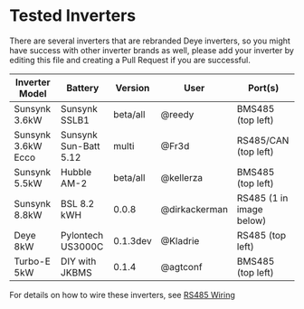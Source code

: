 # Tested Inverters

There are several inverters that are rebranded Deye inverters, so you might have success with other inverter brands as well, please add your inverter by editing this file and creating a Pull Request if you are successful.

| Inverter Model | Battery           | Version  | User          | Port(s)                  |
| -------------- | ----------------- | -------- | ------------- | ------------------------ |
| Sunsynk 3.6kW  | Sunsynk SSLB1     | beta/all | @reedy        | BMS485 (top left)        |
| Sunsynk 3.6kW Ecco | Sunsynk Sun-Batt 5.12 | multi | @Fr3d | RS485/CAN (top left)     |
| Sunsynk 5.5kW  | Hubble AM-2       | beta/all | @kellerza     | BMS485 (top left)        |
| Sunsynk 8.8kW  | BSL 8.2 kWH       | 0.0.8    | @dirkackerman | RS485 (1 in image below) |
| Deye  8kW      | Pylontech US3000C | 0.1.3dev | @Kladrie      | RS485 (top left)         |
| Turbo-E   5kW  | DIY with JKBMS    | 0.1.4    | @agtconf      | BMS485 (top left)        |

For details on how to wire these inverters, see [RS485 Wiring](./wiring)
